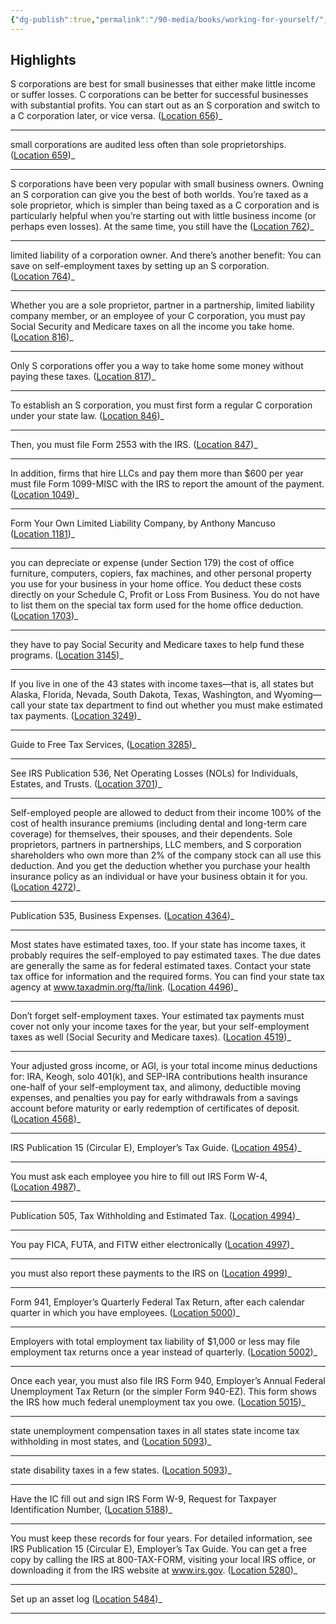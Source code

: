 ```yaml
---
{"dg-publish":true,"permalink":"/90-media/books/working-for-yourself/","title":"Working for Yourself","tags":["#book"]}
---
```



## Highlights
S corporations are best for small businesses that either make little income or suffer losses. C corporations can be better for successful businesses with substantial profits. You can start out as an S corporation and switch to a C corporation later, or vice versa. ([Location 656](https://readwise.io/to_kindle?action=open&asin=B0089G27LM&location=656))_

----
small corporations are audited less often than sole proprietorships. ([Location 659](https://readwise.io/to_kindle?action=open&asin=B0089G27LM&location=659))_

----
S corporations have been very popular with small business owners. Owning an S corporation can give you the best of both worlds. You’re taxed as a sole proprietor, which is simpler than being taxed as a C corporation and is particularly helpful when you’re starting out with little business income (or perhaps even losses). At the same time, you still have the ([Location 762](https://readwise.io/to_kindle?action=open&asin=B0089G27LM&location=762))_

----
limited liability of a corporation owner. And there’s another benefit: You can save on self-employment taxes by setting up an S corporation. ([Location 764](https://readwise.io/to_kindle?action=open&asin=B0089G27LM&location=764))_

----
Whether you are a sole proprietor, partner in a partnership, limited liability company member, or an employee of your C corporation, you must pay Social Security and Medicare taxes on all the income you take home. ([Location 816](https://readwise.io/to_kindle?action=open&asin=B0089G27LM&location=816))_

----
Only S corporations offer you a way to take home some money without paying these taxes. ([Location 817](https://readwise.io/to_kindle?action=open&asin=B0089G27LM&location=817))_

----
To establish an S corporation, you must first form a regular C corporation under your state law. ([Location 846](https://readwise.io/to_kindle?action=open&asin=B0089G27LM&location=846))_

----
Then, you must file Form 2553 with the IRS. ([Location 847](https://readwise.io/to_kindle?action=open&asin=B0089G27LM&location=847))_

----
In addition, firms that hire LLCs and pay them more than $600 per year must file Form 1099-MISC with the IRS to report the amount of the payment. ([Location 1049](https://readwise.io/to_kindle?action=open&asin=B0089G27LM&location=1049))_

----
Form Your Own Limited Liability Company, by Anthony Mancuso ([Location 1181](https://readwise.io/to_kindle?action=open&asin=B0089G27LM&location=1181))_

----
you can depreciate or expense (under Section 179) the cost of office furniture, computers, copiers, fax machines, and other personal property you use for your business in your home office. You deduct these costs directly on your Schedule C, Profit or Loss From Business. You do not have to list them on the special tax form used for the home office deduction. ([Location 1703](https://readwise.io/to_kindle?action=open&asin=B0089G27LM&location=1703))_

----
they have to pay Social Security and Medicare taxes to help fund these programs. ([Location 3145](https://readwise.io/to_kindle?action=open&asin=B0089G27LM&location=3145))_

----
If you live in one of the 43 states with income taxes—that is, all states but Alaska, Florida, Nevada, South Dakota, Texas, Washington, and Wyoming—call your state tax department to find out whether you must make estimated tax payments. ([Location 3249](https://readwise.io/to_kindle?action=open&asin=B0089G27LM&location=3249))_

----
Guide to Free Tax Services, ([Location 3285](https://readwise.io/to_kindle?action=open&asin=B0089G27LM&location=3285))_

----
See IRS Publication 536, Net Operating Losses (NOLs) for Individuals, Estates, and Trusts. ([Location 3701](https://readwise.io/to_kindle?action=open&asin=B0089G27LM&location=3701))_

----
Self-employed people are allowed to deduct from their income 100% of the cost of health insurance premiums (including dental and long-term care coverage) for themselves, their spouses, and their dependents. Sole proprietors, partners in partnerships, LLC members, and S corporation shareholders who own more than 2% of the company stock can all use this deduction. And you get the deduction whether you purchase your health insurance policy as an individual or have your business obtain it for you. ([Location 4272](https://readwise.io/to_kindle?action=open&asin=B0089G27LM&location=4272))_

----
Publication 535, Business Expenses. ([Location 4364](https://readwise.io/to_kindle?action=open&asin=B0089G27LM&location=4364))_

----
Most states have estimated taxes, too. If your state has income taxes, it probably requires the self-employed to pay estimated taxes. The due dates are generally the same as for federal estimated taxes. Contact your state tax office for information and the required forms. You can find your state tax agency at www.taxadmin.org/fta/link. ([Location 4496](https://readwise.io/to_kindle?action=open&asin=B0089G27LM&location=4496))_

----
Don’t forget self-employment taxes. Your estimated tax payments must cover not only your income taxes for the year, but your self-employment taxes as well (Social Security and Medicare taxes). ([Location 4519](https://readwise.io/to_kindle?action=open&asin=B0089G27LM&location=4519))_

----
Your adjusted gross income, or AGI, is your total income minus deductions for: IRA, Keogh, solo 401(k), and SEP-IRA contributions health insurance one-half of your self-employment tax, and alimony, deductible moving expenses, and penalties you pay for early withdrawals from a savings account before maturity or early redemption of certificates of deposit. ([Location 4568](https://readwise.io/to_kindle?action=open&asin=B0089G27LM&location=4568))_

----
IRS Publication 15 (Circular E), Employer’s Tax Guide. ([Location 4954](https://readwise.io/to_kindle?action=open&asin=B0089G27LM&location=4954))_

----
You must ask each employee you hire to fill out IRS Form W-4, ([Location 4987](https://readwise.io/to_kindle?action=open&asin=B0089G27LM&location=4987))_

----
Publication 505, Tax Withholding and Estimated Tax. ([Location 4994](https://readwise.io/to_kindle?action=open&asin=B0089G27LM&location=4994))_

----
You pay FICA, FUTA, and FITW either electronically ([Location 4997](https://readwise.io/to_kindle?action=open&asin=B0089G27LM&location=4997))_

----
you must also report these payments to the IRS on ([Location 4999](https://readwise.io/to_kindle?action=open&asin=B0089G27LM&location=4999))_

----
Form 941, Employer’s Quarterly Federal Tax Return, after each calendar quarter in which you have employees. ([Location 5000](https://readwise.io/to_kindle?action=open&asin=B0089G27LM&location=5000))_

----
Employers with total employment tax liability of $1,000 or less may file employment tax returns once a year instead of quarterly. ([Location 5002](https://readwise.io/to_kindle?action=open&asin=B0089G27LM&location=5002))_

----
Once each year, you must also file IRS Form 940, Employer’s Annual Federal Unemployment Tax Return (or the simpler Form 940-EZ). This form shows the IRS how much federal unemployment tax you owe. ([Location 5015](https://readwise.io/to_kindle?action=open&asin=B0089G27LM&location=5015))_

----
state unemployment compensation taxes in all states state income tax withholding in most states, and ([Location 5093](https://readwise.io/to_kindle?action=open&asin=B0089G27LM&location=5093))_

----
state disability taxes in a few states. ([Location 5093](https://readwise.io/to_kindle?action=open&asin=B0089G27LM&location=5093))_

----
Have the IC fill out and sign IRS Form W-9, Request for Taxpayer Identification Number, ([Location 5188](https://readwise.io/to_kindle?action=open&asin=B0089G27LM&location=5188))_

----
You must keep these records for four years. For detailed information, see IRS Publication 15 (Circular E), Employer’s Tax Guide. You can get a free copy by calling the IRS at 800-TAX-FORM, visiting your local IRS office, or downloading it from the IRS website at www.irs.gov. ([Location 5280](https://readwise.io/to_kindle?action=open&asin=B0089G27LM&location=5280))_

----
Set up an asset log ([Location 5484](https://readwise.io/to_kindle?action=open&asin=B0089G27LM&location=5484))_

----
